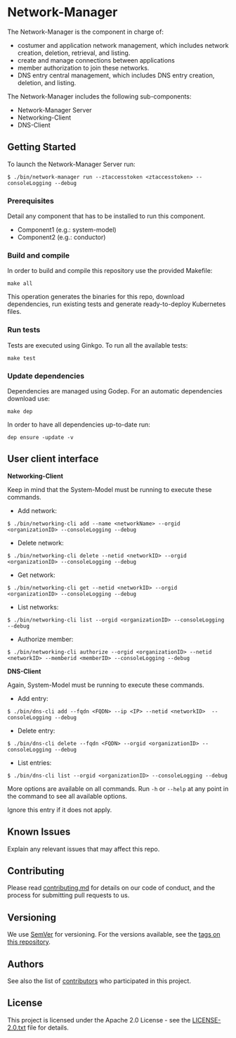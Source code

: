 
# Network-Manager
The Network-Manager is the component in charge of:
* costumer and application network management, which includes network creation, deletion, retrieval, and listing.
* create and manage connections between applications
* member authorization to join these networks.
* DNS entry central management, which includes DNS entry creation, deletion, and listing.

The Network-Manager includes the following sub-components:
* Network-Manager Server
* Networking-Client
* DNS-Client

## Getting Started

To launch the Network-Manager Server run:

`$ ./bin/network-manager run --ztaccesstoken <ztaccesstoken> --consoleLogging --debug`
### Prerequisites

Detail any component that has to be installed to run this component.

* Component1 (e.g.: system-model)
* Component2 (e.g.: conductor)

### Build and compile

In order to build and compile this repository use the provided Makefile:

```
make all
```

This operation generates the binaries for this repo, download dependencies,
run existing tests and generate ready-to-deploy Kubernetes files.

### Run tests

Tests are executed using Ginkgo. To run all the available tests:

```
make test
```

### Update dependencies

Dependencies are managed using Godep. For an automatic dependencies download use:

```
make dep
```

In order to have all dependencies up-to-date run:

```
dep ensure -update -v
```

## User client interface

**Networking-Client**

Keep in mind that the System-Model must be running to execute these commands.

-  Add network:

`$ ./bin/networking-cli add --name <networkName> --orgid <organizationID> --consoleLogging --debug`

- Delete network:

`$ ./bin/networking-cli delete --netid <networkID> --orgid <organizationID> --consoleLogging --debug`

- Get network:

`$ ./bin/networking-cli get --netid <networkID> --orgid <organizationID> --consoleLogging --debug`

- List networks:

`$ ./bin/networking-cli list --orgid <organizationID> --consoleLogging --debug`

- Authorize member:

`$ ./bin/networking-cli authorize --orgid <organizationID> --netid <networkID> --memberid <memberID> --consoleLogging --debug`

**DNS-Client**

Again, System-Model must be running to execute these commands.

- Add entry:

`$ ./bin/dns-cli add --fqdn <FQDN> --ip <IP> --netid <networkID>  --consoleLogging --debug`

- Delete entry:

`$ ./bin/dns-cli delete --fqdn <FQDN> --orgid <organizationID> --consoleLogging --debug`

- List entries:

`$ ./bin/dns-cli list --orgid <organizationID> --consoleLogging --debug`

More options are available on all commands. Run `-h` or `--help` at any point in the command to see all available options.

Ignore this entry if it does not apply.

## Known Issues

Explain any relevant issues that may affect this repo.


## Contributing

Please read [contributing.md](contributing.md) for details on our code of conduct, and the process for submitting pull requests to us.


## Versioning

We use [SemVer](http://semver.org/) for versioning. For the versions available, see the [tags on this repository](https://github.com/nalej/network-manager/tags). 

## Authors

See also the list of [contributors](https://github.com/nalej/network-manager/contributors) who participated in this project.

## License
This project is licensed under the Apache 2.0 License - see the [LICENSE-2.0.txt](LICENSE-2.0.txt) file for details.



